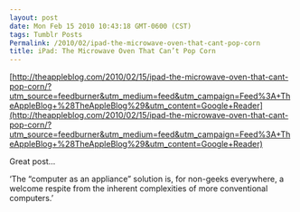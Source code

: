 ```yaml
---
layout: post
date: Mon Feb 15 2010 10:43:18 GMT-0600 (CST)
tags: Tumblr Posts
Permalink: /2010/02/ipad-the-microwave-oven-that-cant-pop-corn
title: iPad: The Microwave Oven That Can’t Pop Corn 
---
```


[http://theappleblog.com/2010/02/15/ipad-the-microwave-oven-that-cant-pop-corn/?utm_source=feedburner&utm_medium=feed&utm_campaign=Feed%3A+TheAppleBlog+%28TheAppleBlog%29&utm_content=Google+Reader](http://theappleblog.com/2010/02/15/ipad-the-microwave-oven-that-cant-pop-corn/?utm_source=feedburner&utm_medium=feed&utm_campaign=Feed%3A+TheAppleBlog+%28TheAppleBlog%29&utm_content=Google+Reader)

Great post…

‘The “computer as an appliance” solution is, for non-geeks everywhere, a welcome respite from the inherent complexities of more conventional computers.’

